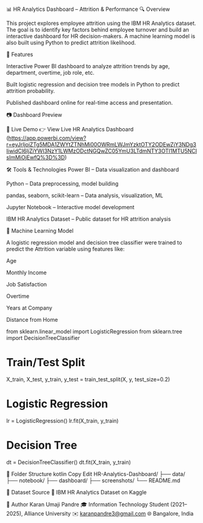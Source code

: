📊 HR Analytics Dashboard – Attrition & Performance
🔍 Overview

This project explores employee attrition using the IBM HR Analytics dataset. The goal is to identify key factors behind employee turnover and build an interactive dashboard for HR decision-makers. A machine learning model is also built using Python to predict attrition likelihood.

🚀 Features

Interactive Power BI dashboard to analyze attrition trends by age, department, overtime, job role, etc.

Built logistic regression and decision tree models in Python to predict attrition probability.

Published dashboard online for real-time access and presentation.

📷 Dashboard Preview

🔗 Live Demo
👉 View Live HR Analytics Dashboard (https://app.powerbi.com/view?r=eyJrIjoiZTg5MDA1ZWYtZTNhMi00OWRmLWJmYzktOTY2ODEwZjY3NDg3IiwidCI6IjZiYWI3NzY1LWMzODctNGQwZC05YmU3LTdmNTY3OTI1MTU5NCIsImMiOjEwfQ%3D%3D)

🛠️ Tools & Technologies
Power BI – Data visualization and dashboard 

Python – Data preprocessing, model building

pandas, seaborn, scikit-learn – Data analysis, visualization, ML

Jupyter Notebook – Interactive model development

IBM HR Analytics Dataset – Public dataset for HR attrition analysis

🧪 Machine Learning Model

A logistic regression model and decision tree classifier were trained to predict the Attrition variable using features like:

Age

Monthly Income

Job Satisfaction

Overtime

Years at Company

Distance from Home


from sklearn.linear_model import LogisticRegression
from sklearn.tree import DecisionTreeClassifier

# Train/Test Split
X_train, X_test, y_train, y_test = train_test_split(X, y, test_size=0.2)

# Logistic Regression
lr = LogisticRegression()
lr.fit(X_train, y_train)

# Decision Tree
dt = DecisionTreeClassifier()
dt.fit(X_train, y_train)

📁 Folder Structure
kotlin
Copy
Edit
HR-Analytics-Dashboard/
├── data/
├── notebook/
├── dashboard/
├── screenshots/
└── README.md

📄 Dataset Source
📂 IBM HR Analytics Dataset on Kaggle

👤 Author
Karan Umaji Pandre
🎓 Information Technology Student (2021–2025), Alliance University
✉️ karanpandre3@gmail.com
🌐 Bangalore, India

